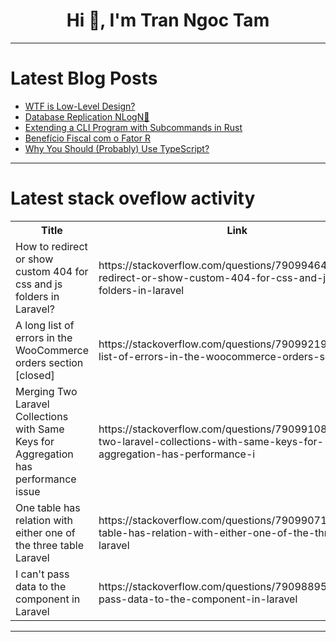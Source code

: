 <h1 align="center">Hi 👋, I'm Tran Ngoc Tam</h1>

---

# Latest Blog Posts 
<!-- BLOG-POST-LIST:START -->
- [WTF is Low-Level Design?](https://dev.to/shivam_chauhan/wtf-is-low-level-design-58b3)
- [Database Replication NLogN🔄](https://dev.to/ycwhencpp/database-replication-nlognn-19kl)
- [Extending a CLI Program with Subcommands in Rust](https://dev.to/jakenherman/extending-a-cli-program-with-subcommands-in-rust-40j2)
- [Benefício Fiscal com o Fator R](https://dev.to/filbraga/beneficio-fiscal-com-o-fator-r-1178)
- [Why You Should &lpar;Probably&rpar; Use TypeScript?](https://dev.to/shafayeat/why-you-should-probably-use-typescript-25g9)
<!-- BLOG-POST-LIST:END -->

---

# Latest stack oveflow activity
<table>
  <tr><th>Title</th><th>Link</th></tr>
  <!-- STACKOVERFLOW:START --><tr><td>How to redirect or show custom 404 for css and js folders in Laravel?</td><td>https://stackoverflow.com/questions/79099464/how-to-redirect-or-show-custom-404-for-css-and-js-folders-in-laravel</td></tr><tr><td>A long list of errors in the WooCommerce orders section [closed]</td><td>https://stackoverflow.com/questions/79099219/a-long-list-of-errors-in-the-woocommerce-orders-section</td></tr><tr><td>Merging Two Laravel Collections with Same Keys for Aggregation has performance issue</td><td>https://stackoverflow.com/questions/79099108/merging-two-laravel-collections-with-same-keys-for-aggregation-has-performance-i</td></tr><tr><td>One table has relation with either one of the three table Laravel</td><td>https://stackoverflow.com/questions/79099071/one-table-has-relation-with-either-one-of-the-three-table-laravel</td></tr><tr><td>I can&#39;t pass data to the component in Laravel</td><td>https://stackoverflow.com/questions/79098895/i-cant-pass-data-to-the-component-in-laravel</td></tr><!-- STACKOVERFLOW:END -->
</table>

---


